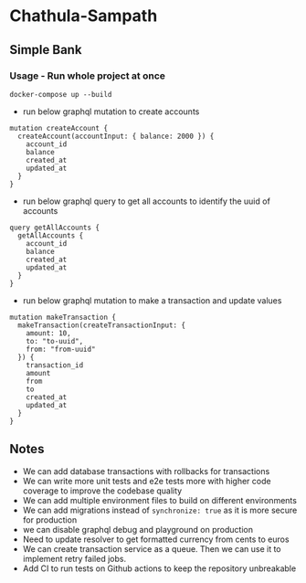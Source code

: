 # Chathula-Sampath

## Simple Bank

### Usage - Run whole project at once

```
docker-compose up --build
```

- run below graphql mutation to create accounts
```gql
mutation createAccount {
  createAccount(accountInput: { balance: 2000 }) {
    account_id
    balance
    created_at
    updated_at
  }
}
```

- run below graphql query to get all accounts to identify the uuid of accounts
```gql
query getAllAccounts {
  getAllAccounts {
    account_id
    balance
    created_at
    updated_at
  }
}
```

- run below graphql mutation to make a transaction and update values
```gql
mutation makeTransaction {
  makeTransaction(createTransactionInput: {
    amount: 10,
    to: "to-uuid",
    from: "from-uuid"
  }) {
    transaction_id
    amount
    from
    to
    created_at
    updated_at
  }
}
```

## Notes

- We can add database transactions with rollbacks for transactions
- We can write more unit tests and e2e tests more with higher code coverage to improve the codebase quality
- We can add multiple environment files to build on different environments
- We can add migrations instead of `synchronize: true` as it is more secure for production
- we can disable graphql debug and playground on production
- Need to update resolver to get formatted currency from cents to euros
- We can create transaction service as a queue. Then we can use it to implement retry failed jobs.
- Add CI to run tests on Github actions to keep the repository unbreakable
